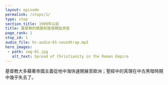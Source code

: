 ```yaml
---
layout: episode
permalink: /stops/1/
type: stop
section_title: 1900年以前
title: 基督教的開展和墮落開始滲透
page_rank: 1
stop_id: 1
audio_file: hc-audio-01-soundtrap.mp3
hero_images:
 - path: img-01.jpg
   alt_text: Spread of Christianity in the Roman Empire
---
```


<!-- Christianity spread rapidly from the Mediterranean to Europe, largely through imperialism. Concurrently, degradation crept in and the truths in the Bible were almost entirely lost by the time of the Dark Ages. -->

<!---
title: 基督教的開展和墮落開始滲透
-->
基督教大多藉著帝國主義從地中海快速開展至歐洲；聖經中的真理在中古黑暗時期中幾乎失去了。


<!--- TRANSCRIPT
Our story must begin with how the Lord’s recovery flowed to the virgin soil of China. 

Midway through the first millennium, the gospel had spread from the Mediterranean Sea to Europe largely through imperialism. However, with the intermixture of religion and politics, the church experienced degradation and decline, as described by the apostle Paul in his later epistles and by the apostle John in the book of Revelation. By the end of the sixth century, the truths in the Bible were almost entirely lost, plunging the world into what we now know as the Dark Ages. 

我們的故事必須從主的恢復如何流到中國這塊處女地開始。

福音在第一個千年世記中藉著帝國主義從地中海開展到歐洲。然而召會就如使徒保羅在他後期的書信以及使徒約翰在啟示錄中所描繪的受到宗教和政治的參雜而衰退墮落了。 聖經的真理在第六世記末期幾乎失去了，全世界都落在黑暗中，史上稱之為「黑暗時 期」。
-->